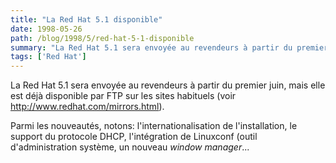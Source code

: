 ```yaml
---
title: "La Red Hat 5.1 disponible"
date: 1998-05-26
path: /blog/1998/5/red-hat-5-1-disponible
summary: "La Red Hat 5.1 sera envoyée au revendeurs à partir du premier juin, mais elle est déjà disponible par FTP sur les sites habituels (voir http://www.redhat.com/mirrors.html)."
tags: ['Red Hat']
---
```


<P>
La Red Hat 5.1 sera envoyée au revendeurs à partir du premier juin,
mais elle est déjà disponible par FTP sur les sites habituels (voir <A HREF="http://www.redhat.com/mirrors.html">http://www.redhat.com/mirrors.html</A>).
</P>

<P>
Parmi les nouveautés, notons: l'internationalisation de l'installation,
le support du protocole DHCP, l'intégration de Linuxconf (outil
d'administration système, un nouveau <EM>window manager</EM>...
</P>


